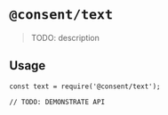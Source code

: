 # `@consent/text`

> TODO: description

## Usage

```
const text = require('@consent/text');

// TODO: DEMONSTRATE API
```
